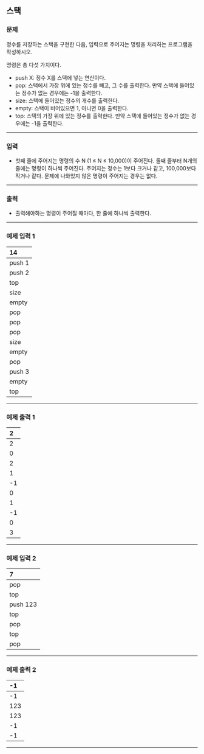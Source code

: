 스택
-------------
### 문제

정수를 저장하는 스택을 구현한 다음, 입력으로 주어지는 명령을 처리하는 프로그램을 작성하시오.

명령은 총 다섯 가지이다.

* push X: 정수 X를 스택에 넣는 연산이다.
* pop: 스택에서 가장 위에 있는 정수를 빼고, 그 수를 출력한다. 만약 스택에 들어있는 정수가 없는 경우에는 -1을 출력한다.
* size: 스택에 들어있는 정수의 개수를 출력한다.
* empty: 스택이 비어있으면 1, 아니면 0을 출력한다.
* top: 스택의 가장 위에 있는 정수를 출력한다. 만약 스택에 들어있는 정수가 없는 경우에는 -1을 출력한다.

- - -

### 입력
* 첫째 줄에 주어지는 명령의 수 N (1 ≤ N ≤ 10,000)이 주어진다. 둘째 줄부터 N개의 줄에는 명령이 하나씩 주어진다. 주어지는 정수는 1보다 크거나 같고, 100,000보다 작거나 같다. 문제에 나와있지 않은 명령이 주어지는 경우는 없다.

- - -

### 출력
* 출력해야하는 명령이 주어질 때마다, 한 줄에 하나씩 출력한다.

- - -

### 예제 입력 1
|14|
|:---|
|push 1|
|push 2|
|top|
|size|
|empty|
|pop|
|pop|
|pop|
|size|
|empty|
|pop|
|push 3|
|empty|
|top|

- - -

### 예제 출력 1
|2|
|:---|
|2|
|0|
|2|
|1|
|-1|
|0|
|1|
|-1|
|0|
|3|

- - -

### 예제 입력 2
|7|
|:---|
|pop|
|top|
|push 123|
|top|
|pop|
|top|
|pop|

- - -

### 예제 출력 2
|-1|
|:---|
|-1|
|123|
|123|
|-1|
|-1|

- - -